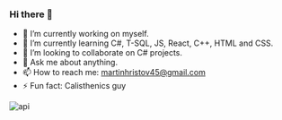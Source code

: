 ### Hi there 👋

- 🔭 I’m currently working on myself.
- 🌱 I’m currently learning  C#, T-SQL, JS, React, C++, HTML and CSS.
- 👯 I’m looking to collaborate on C# projects.
- 💬 Ask me about anything.
- 📫 How to reach me: martinhristov45@gmail.com
- ⚡ Fun fact: Calisthenics guy

![api](https://user-images.githubusercontent.com/81310884/180787323-a80d3436-a0f6-4f70-9059-1639e7e18ab9.svg)
